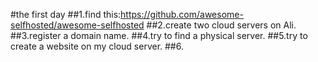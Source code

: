 #the first day 
##1.find this:https://github.com/awesome-selfhosted/awesome-selfhosted
##2.create two cloud servers on Ali.
##3.register a domain name.
##4.try to find a physical server.
##5.try to create a website on my cloud server.
##6.
